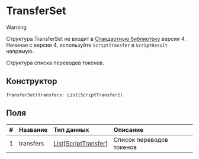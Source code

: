 # TransferSet

> [!WARNING]
> Структура TransferSet не входит в [Стандартную библиотеку](/ru/ride/script/standard-library.md) версии 4. Начиная с версии 4, используйте `ScriptTransfer` в `ScriptResult` напрямую.

Структура списка переводов токенов.

## Конструктор

``` ride
TransferSet(transfers: List[ScriptTransfer])
```

## Поля

|   #   | Название | Тип данных | Описание |
| :--- | :--- | :--- | :--- |
| 1 | transfers | [List](/ru/ride/data-types/list.md)[[ScriptTransfer](/ru/ride/structures/common-structures/script-transfer.md)] | Список переводов токенов |
